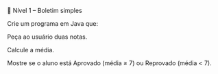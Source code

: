 📌 Nível 1 – Boletim simples

Crie um programa em Java que:

Peça ao usuário duas notas.

Calcule a média.

Mostre se o aluno está Aprovado (média ≥ 7) ou Reprovado (média < 7).